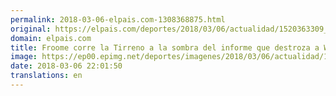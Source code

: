 ```yaml
---
permalink: 2018-03-06-elpais.com-1308368875.html
original: https://elpais.com/deportes/2018/03/06/actualidad/1520363309_794929.html#?ref=rss&format=simple&link=link
domain: elpais.com
title: Froome corre la Tirreno a la sombra del informe que destroza a Wiggins
image: https://ep00.epimg.net/deportes/imagenes/2018/03/06/actualidad/1520363309_794929_1520363695_rrss_normal.jpg
date: 2018-03-06 22:01:50
translations: en
---
```


